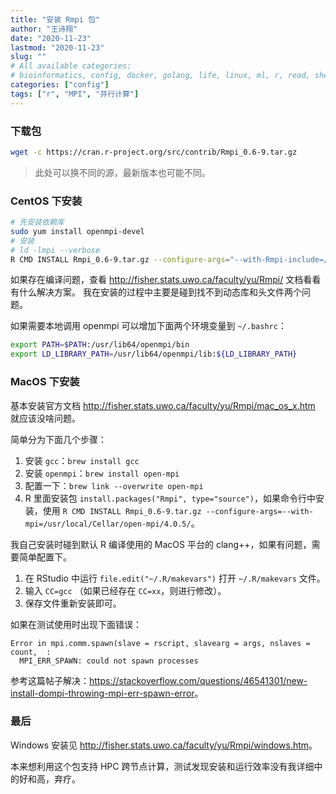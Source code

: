 ```yaml
---
title: "安装 Rmpi 包"
author: "王诗翔"
date: "2020-11-23"
lastmod: "2020-11-23"
slug: ""
# All available categories:
# bioinformatics, config, docker, golang, life, linux, ml, r, read, shell, thinking
categories: ["config"]
tags: ["r", "MPI", "并行计算"]
---
```


### 下载包

```sh
wget -c https://cran.r-project.org/src/contrib/Rmpi_0.6-9.tar.gz
```

> 此处可以换不同的源，最新版本也可能不同。

### CentOS 下安装

```sh
# 先安装依赖库
sudo yum install openmpi-devel
# 安装
# ld -lmpi --verbose
R CMD INSTALL Rmpi_0.6-9.tar.gz --configure-args="--with-Rmpi-include=/usr/include/openmpi-x86_64/  --with-Rmpi-libpath=/usr/lib64/openmpi/lib --with-Rmpi-type=OPENMPI"
```

如果存在编译问题，查看 <http://fisher.stats.uwo.ca/faculty/yu/Rmpi/> 文档看看有什么解决方案。
我在安装的过程中主要是碰到找不到动态库和头文件两个问题。

如果需要本地调用 openmpi 可以增加下面两个环境变量到 `~/.bashrc`：

```sh
export PATH=$PATH:/usr/lib64/openmpi/bin
export LD_LIBRARY_PATH=/usr/lib64/openmpi/lib:${LD_LIBRARY_PATH}
```

### MacOS 下安装

基本安装官方文档 <http://fisher.stats.uwo.ca/faculty/yu/Rmpi/mac_os_x.htm> 就应该没啥问题。

简单分为下面几个步骤：

1. 安装 `gcc`：`brew install gcc`
2. 安装 `openmpi`：`brew install open-mpi`
3. 配置一下：`brew link --overwrite open-mpi`
4. R 里面安装包 `install.packages("Rmpi", type="source")`，如果命令行中安装，使用 `R CMD INSTALL Rmpi_0.6-9.tar.gz --configure-args=--with-mpi=/usr/local/Cellar/open-mpi/4.0.5/`。

我自己安装时碰到默认 R 编译使用的 MacOS 平台的 clang++，如果有问题，需要简单配置下。

1. 在 RStudio 中运行 `file.edit("~/.R/makevars")` 打开 `~/.R/makevars` 文件。
2. 输入 `CC=gcc` （如果已经存在 `CC=xx`，则进行修改）。
3. 保存文件重新安装即可。

如果在测试使用时出现下面错误：

```
Error in mpi.comm.spawn(slave = rscript, slavearg = args, nslaves = count,  : 
  MPI_ERR_SPAWN: could not spawn processes
```

参考这篇帖子解决：<https://stackoverflow.com/questions/46541301/new-install-dompi-throwing-mpi-err-spawn-error>。

### 最后

Windows 安装见 <http://fisher.stats.uwo.ca/faculty/yu/Rmpi/windows.htm>。

本来想利用这个包支持 HPC 跨节点计算，测试发现安装和运行效率没有我详细中的好和高，弃疗。

